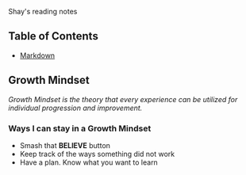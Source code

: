 Shay's reading  notes

## Table of Contents
- [Markdown](markdown.md)

## Growth Mindset
*Growth Mindset is the theory that every experience can be utilized for individual progression and improvement.*  
### Ways I can stay in a Growth Mindset
- Smash that **BELIEVE** button
- Keep track of the ways something did not work
- Have a plan. Know what you want to learn
